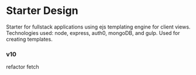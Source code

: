 # Starter Design
Starter for fullstack applications using ejs templating engine for client views. Technologies used: node, express, auth0, mongoDB, and gulp. Used for creating templates.
### v10
refactor fetch